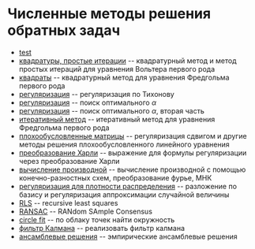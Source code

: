 # Численные методы решения обратных задач

- [test](0909.ipynb)
- [квадратуры, простые итерации](/_09_09_23.ipynb) -- квадратурный метод и метод простых итераций для уравнения Вольтера первого рода
- [квадраты](/_09_16_23.ipynb) -- квадратурный метод для уравнения Фредгольма первого рода
- [регуляризация](/_09_23_23.ipynb) -- регуляризация по Тихонову
- [регуляризация](/_09_39_23.ipynb) -- поиск оптимального $\alpha$
- [регуляризация](/_10_07_23.ipynb) -- поиск оптимального $\alpha$, вторая часть
- [итеративный метод](/_10_14_23.ipynb) -- итеративный метод для уравнения Фредгольма первого рода
- [плохообусловленные матрицы](/_10_21_23.ipynb) -- регуляризация сдвигом и другие методы решения плохообусловленного линейного уравнения
- [преобразование Харли](/_10_28_23.pdf) -- выражение для формулы регуляризации через преобразование Харли
- [вычисление производной](/_11_11_23.ipynb) -- вычисление производной с помощью конечно-разностных схем, преобразование фурье, МНК
- [регуляризация для плотности распределения](/_11_18_23.ipynb) -- разложение по базису и регуляризация аппроксимации случайной величины
- [RLS](/_11_25_23.ipynb) -- recursive least squares
- [RANSAC](/_12_02_23.ipynb) -- RANdom SAmple Consensus
- [circle fit](/_12_02_23_hw.ipynb) -- по облаку точек найти окружность
- [фильтр Калмана](/_12_09_23.ipynb) -- реализовать фильтр калмана
- [ансамблевые решения](/_11_18_23.ipynb) -- эмпирические ансамблевые решения
